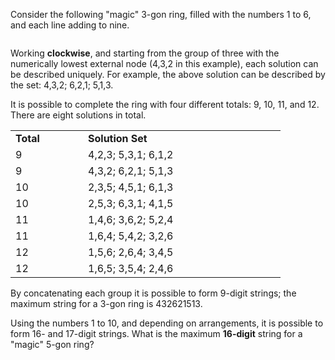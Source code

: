 <p>Consider the following "magic" 3-gon ring, filled with the numbers 1 to 6, and each line adding to nine.</p>
<div class="center">
<img src="project/images/p068_1.png" class="dark_img" alt="" /><br /></div>
<p>Working <b>clockwise</b>, and starting from the group of three with the numerically lowest external node (4,3,2 in this example), each solution can be described uniquely. For example, the above solution can be described by the set: 4,3,2; 6,2,1; 5,1,3.</p>
<p>It is possible to complete the ring with four different totals: 9, 10, 11, and 12. There are eight solutions in total.</p>
<div class="center">
<table width="400" cellspacing="0" cellpadding="0"><tr><td width="100"><b>Total</b></td><td width="300"><b>Solution Set</b></td>
</tr><tr><td>9</td><td>4,2,3; 5,3,1; 6,1,2</td>
</tr><tr><td>9</td><td>4,3,2; 6,2,1; 5,1,3</td>
</tr><tr><td>10</td><td>2,3,5; 4,5,1; 6,1,3</td>
</tr><tr><td>10</td><td>2,5,3; 6,3,1; 4,1,5</td>
</tr><tr><td>11</td><td>1,4,6; 3,6,2; 5,2,4</td>
</tr><tr><td>11</td><td>1,6,4; 5,4,2; 3,2,6</td>
</tr><tr><td>12</td><td>1,5,6; 2,6,4; 3,4,5</td>
</tr><tr><td>12</td><td>1,6,5; 3,5,4; 2,4,6</td>
</tr></table></div>
<p>By concatenating each group it is possible to form 9-digit strings; the maximum string for a 3-gon ring is 432621513.</p>
<p>Using the numbers 1 to 10, and depending on arrangements, it is possible to form 16- and 17-digit strings. What is the maximum <b>16-digit</b> string for a "magic" 5-gon ring?</p>
<div class="center">
<img src="project/images/p068_2.png" class="dark_img" alt="" /><br /></div>

